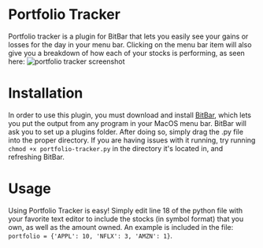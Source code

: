 # Portfolio Tracker
Portfolio tracker is a plugin for BitBar that lets you easily see your gains or losses for the day in your menu bar. Clicking on the menu bar item will also give you a breakdown of how each of your stocks is performing, as seen here: ![portfolio tracker screenshot](https://imgur.com/a/WV50W)

# Installation

In order to use this plugin, you must download and install [BitBar](https://getbitbar.com/), which lets you put the output from any program in your MacOS menu bar. BitBar will ask you to set up a plugins folder. After doing so, simply drag the .py file into the proper directory. If you are having issues with it running, try running `chmod +x portfolio-tracker.py` in the directory it's located in, and refreshing BitBar. 

# Usage

Using Portfolio Tracker is easy! Simply edit line 18 of the python file with your favorite text editor to include the stocks (in symbol format) that you own, as well as the amount owned. An example is included in the file: `portfolio = {'APPL': 10, 'NFLX': 3, 'AMZN': 1}`.
